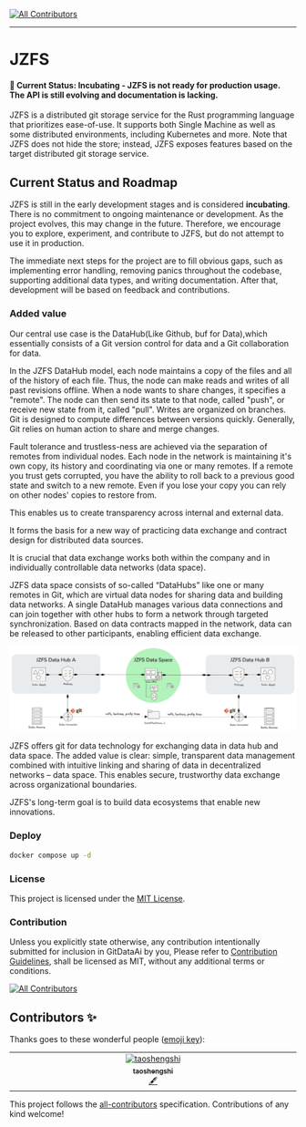 
<!-- ALL-CONTRIBUTORS-BADGE:START - Do not remove or modify this section -->
[![All Contributors](https://img.shields.io/badge/all_contributors-1-orange.svg?style=flat-square)](#contributors-)
<!-- ALL-CONTRIBUTORS-BADGE:END -->
---

# JZFS

#### 🚧 Current Status: Incubating - JZFS is not ready for production usage. The API is still evolving and documentation is lacking.

JZFS is a distributed git storage service for the Rust programming language that prioritizes ease-of-use. It supports both Single Machine as well as some distributed environments, including Kubernetes and more. Note that JZFS does not hide the store; instead, JZFS exposes features based on the target distributed git storage service.

## Current Status and Roadmap

JZFS is still in the early development stages and is considered **incubating**. There is no commitment to ongoing maintenance or development. As the project evolves, this may change in the future. Therefore, we encourage you to explore, experiment, and contribute to JZFS, but do not attempt to use it in production.

The immediate next steps for the project are to fill obvious gaps, such as implementing error handling, removing panics throughout the codebase, supporting additional data types, and writing documentation. After that, development will be based on feedback and contributions.


### Added value
Our central use case is the DataHub(Like Github, buf for Data),which essentially consists of a Git version control for data and a Git collaboration for data.

In the JZFS DataHub model, each node maintains a copy of the files and all of the history of each file.
Thus, the node can make reads and writes of all past revisions offline.
When a node wants to share changes, it specifies a "remote".
The node can then send its state to that node, called "push", or receive new state from it, called "pull".
Writes are organized on branches.
Git is designed to compute differences between versions quickly.
Generally, Git relies on human action to share and merge changes.

Fault tolerance and trustless-ness are achieved via the separation of remotes from individual nodes. 
Each node in the network is maintaining it's own copy, its history and coordinating via one or many remotes. 
If a remote you trust gets corrupted, you have the ability to roll back to a previous good state and switch to a new remote. 
Even if you lose your copy you can rely on other nodes' copies to restore from.

This enables us to create transparency across internal and external data.

It forms the basis for a new way of practicing data exchange and contract design for distributed data sources.

It is crucial that data exchange works both within the company and in individually controllable data networks (data space).

JZFS data space consists of so-called “DataHubs”  like one or many remotes in Git, which are virtual data nodes for sharing data and building data networks.
A single DataHub manages various data connections and can join together with other hubs to form a network through targeted synchronization.
Based on data contracts mapped in the network, data can be released to other participants, enabling efficient data exchange.


![](./docs/jzfs-space.png)

JZFS offers git for data technology for exchanging data in data hub and data space. 
The added value is clear: simple, transparent data management combined with intuitive linking and sharing of data in decentralized networks – data space.
This enables secure, trustworthy data exchange across organizational boundaries.

JZFS's long-term goal is to build data ecosystems that enable new innovations.

### Deploy
```bash
docker compose up -d
```
### License

This project is licensed under the [MIT License].

[MIT License]: LICENSE

### Contribution

Unless you explicitly state otherwise, any contribution intentionally submitted for inclusion in GitDataAi by you, Please refer to [Contribution Guidelines](Contributing.md), shall be licensed as MIT, without any additional terms or conditions.





<!-- ALL-CONTRIBUTORS-BADGE:START - Do not remove or modify this section -->
[![All Contributors](https://img.shields.io/badge/all_contributors-0-orange.svg?style=flat-square)](#contributors-)
<!-- ALL-CONTRIBUTORS-BADGE:END -->
## Contributors ✨

Thanks goes to these wonderful people ([emoji key](https://allcontributors.org/docs/en/emoji-key)):
<!-- ALL-CONTRIBUTORS-LIST:START - Do not remove or modify this section -->
<!-- prettier-ignore-start -->
<!-- markdownlint-disable -->
<table>
  <tbody>
    <tr>
      <td align="center" valign="top" width="14.28%"><a href="https://github.com/taoshengshi"><img src="https://avatars.githubusercontent.com/u/33315004?v=4?s=100" width="100px;" alt="taoshengshi"/><br /><sub><b>taoshengshi</b></sub></a><br /><a href="#content-taoshengshi" title="Content">🖋</a></td>
    </tr>
  </tbody>
</table>

<!-- markdownlint-restore -->
<!-- prettier-ignore-end -->

<!-- ALL-CONTRIBUTORS-LIST:END -->

<!-- ALL-CONTRIBUTORS-LIST:START - Do not remove or modify this section -->
<!-- prettier-ignore-start -->
<!-- markdownlint-disable -->
<!-- markdownlint-restore -->
<!-- prettier-ignore-end -->
<!-- ALL-CONTRIBUTORS-LIST:END -->

This project follows the [all-contributors](https://github.com/all-contributors/all-contributors) specification. Contributions of any kind welcome!